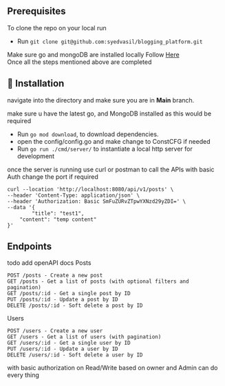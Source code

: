 ## Prerequisites 
To clone the repo on your local run
- Run `git clone git@github.com:syedvasil/blogging_platform.git`

Make sure go and mongoDB are installed locally 
Follow [Here]((https://https://github.com/syedvasil/blogging_platform/blob/main/DatabaseREADME.MD))  
Once all the steps mentioned above are completed




## 🔧 Installation

navigate into the directory and make sure you are in **Main** branch.

make sure u have the latest go, and MongoDB installed as this would be required  
- Run `go mod download`, to download dependencies.
- open the config/config.go and make change to ConstCFG if needed 
- Run `go run ./cmd/server/` to instantiate a local http server for development 


once the server is running use curl or postman to call the APIs  with basic Auth
change the port if required
```
curl --location 'http://localhost:8080/api/v1/posts' \
--header 'Content-Type: application/json' \
--header 'Authorization: Basic SmFuZURvZTpwYXNzd29yZDI=' \
--data '{
        "title": "test1",
    "content": "temp content"
}'
```

## Endpoints
 
todo add openAPI docs
Posts

    POST /posts - Create a new post 
    GET /posts - Get a list of posts (with optional filters and pagination)
    GET /posts/:id - Get a single post by ID
    PUT /posts/:id - Update a post by ID
    DELETE /posts/:id - Soft delete a post by ID

Users

    POST /users - Create a new user
    GET /users - Get a list of users (with pagination)
    GET /users/:id - Get a single user by ID
    PUT /users/:id - Update a user by ID
    DELETE /users/:id - Soft delete a user by ID

with basic authorization on Read/Write based on owner and Admin can do every thing